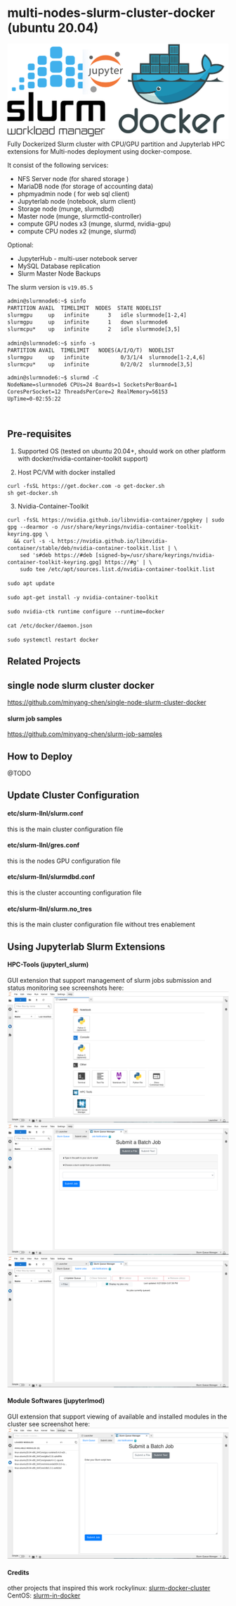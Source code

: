 # multi-nodes-slurm-cluster-docker (ubuntu 20.04)
![slurm-docker-jupyterlab-logo](resources/slurm-docker-jupyter-logo.png)
Fully Dockerized Slurm cluster with CPU/GPU partition and Jupyterlab HPC extensions for Multi-nodes deployment using docker-compose.
<div align="center">
</div>

It consist of the following services:
- NFS Server node (for shared storage )
- MariaDB node (for storage of accounting data)
- phpmyadmin node ( for web sql client)
- Jupyterlab node (notebook, slurm client)
- Storage node (munge, slurmdbd)
- Master node (munge, slurmctld-controller)
- compute GPU nodes x3 (munge, slurmd, nvidia-gpu)
- compute CPU nodes x2 (munge, slurmd)

Optional:
- JupyterHub - multi-user notebook server
- MySQL Database replication
- Slurm Master Node Backups

The slurm version is `v19.05.5`

```
admin@slurmnode6:~$ sinfo
PARTITION AVAIL  TIMELIMIT  NODES  STATE NODELIST
slurmgpu     up   infinite      3   idle slurmnode[1-2,4]
slurmgpu     up   infinite      1   down slurmnode6
slurmcpu*    up   infinite      2   idle slurmnode[3,5]

admin@slurmnode6:~$ sinfo -s
PARTITION AVAIL  TIMELIMIT   NODES(A/I/O/T)  NODELIST
slurmgpu     up   infinite          0/3/1/4  slurmnode[1-2,4,6]
slurmcpu*    up   infinite          0/2/0/2  slurmnode[3,5]
```
```
admin@slurmnode6:~$ slurmd -C
NodeName=slurmnode6 CPUs=24 Boards=1 SocketsPerBoard=1 CoresPerSocket=12 ThreadsPerCore=2 RealMemory=56153
UpTime=0-02:55:22
```
<br />

## Pre-requisites 
1. Supported OS (tested on ubuntu 20.04+, should work on other platform with docker/nvidia-container-toolkit support)

2. Host PC/VM with docker installed
```
curl -fsSL https://get.docker.com -o get-docker.sh 
sh get-docker.sh
```
3. Nvidia-Container-Toolkit
```
curl -fsSL https://nvidia.github.io/libnvidia-container/gpgkey | sudo gpg --dearmor -o /usr/share/keyrings/nvidia-container-toolkit-keyring.gpg \
  && curl -s -L https://nvidia.github.io/libnvidia-container/stable/deb/nvidia-container-toolkit.list | \
    sed 's#deb https://#deb [signed-by=/usr/share/keyrings/nvidia-container-toolkit-keyring.gpg] https://#g' | \
    sudo tee /etc/apt/sources.list.d/nvidia-container-toolkit.list

sudo apt update

sudo apt-get install -y nvidia-container-toolkit

sudo nvidia-ctk runtime configure --runtime=docker

cat /etc/docker/daemon.json

sudo systemctl restart docker
```

## Related Projects

## single node slurm cluster docker
https://github.com/minyang-chen/single-node-slurm-cluster-docker

#### slurm job samples
https://github.com/minyang-chen/slurm-job-samples
<br />

## How to Deploy

@TODO



## Update Cluster Configuration 

#### etc/slurm-llnl/slurm.conf
this is the main cluster configuration file 

#### etc/slurm-llnl/gres.conf
this is the nodes GPU configuration file 

#### etc/slurm-llnl/slurmdbd.conf
this is the cluster accounting configuration file 

#### etc/slurm-llnl/slurm.no_tres
this is the main cluster configuration file without tres enablement 


## Using Jupyterlab Slurm Extensions

#### HPC-Tools (jupyterl_slurm)
GUI extension that support management of slurm jobs submission and status monitoring 
see screenshots here:
![HPC-Tools](resources/slurm-jupyterlab-ext-hpc-tools.png)
![Submit Job](resources/slurm-jupyterlab-hpc-tools-submit_batch_job.png)
![Check Queue](resources/slurm-jupyterlab-job-queue.png)

#### Module Softwares (jupyterlmod)
GUI extension that support viewing of available and installed modules in the cluster
see screenshot here:
![Modules](resources/slurm-jupyterlab-ext-modules.png)

#### Credits
other projects that inspired this work 
rockylinux: [slurm-docker-cluster](https://github.com/giovtorres/slurm-docker-cluster)
CentOS: [slurm-in-docker](https://github.com/SciDAS/slurm-in-docker)

